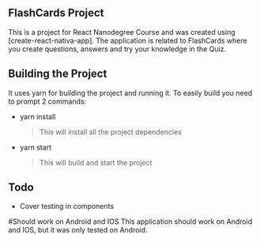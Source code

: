 ## FlashCards Project
This is a project for React Nanodegree Course and was created using [create-react-nativa-app].
The application is related to FlashCards where you create questions, answers and try your knowledge in the Quiz.

## Building the Project

It uses yarn for building the project and running it.
To easily build you need to prompt 2 commands:
* yarn install
  >This will install all the project dependencies
* yarn start
  >This will build and start the project

## Todo
* Cover testing in components

#Should work on Android and IOS
This application should work on Android and IOS, but it was only tested on Android.